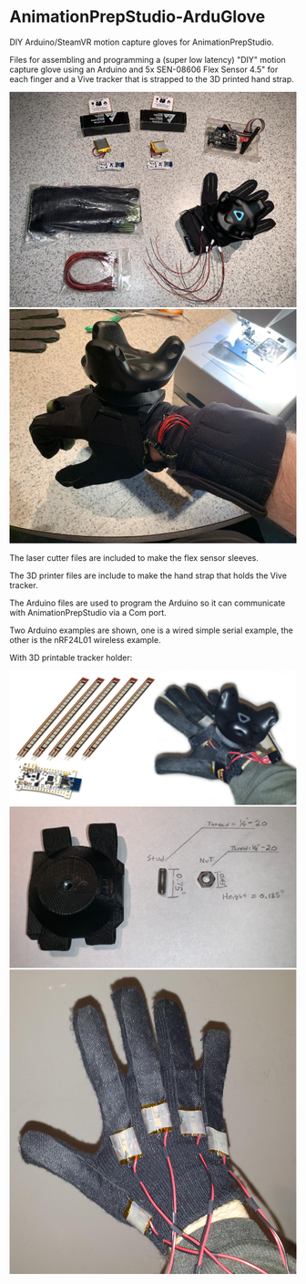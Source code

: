 # AnimationPrepStudio-ArduGlove
DIY Arduino/SteamVR motion capture gloves for AnimationPrepStudio. 

Files for assembling and programming a (super low latency) "DIY" motion capture glove using an Arduino and 5x SEN-08606 Flex Sensor 4.5" for each finger and a Vive tracker that is strapped to the 3D printed hand strap.

![Ardugloves](https://raw.githubusercontent.com/guiglass/AnimationPrepStudio-ArduGlove/master/IMG/IMG_0291.jpg)
![Ardugloves](https://raw.githubusercontent.com/guiglass/AnimationPrepStudio-ArduGlove/master/IMG/ardu_glove1.jpg)


The laser cutter files are included to make the flex sensor sleeves.

The 3D printer files are include to make the hand strap that holds the Vive tracker.

The Arduino files are used to program the Arduino so it can communicate with AnimationPrepStudio via a Com port.

Two Arduino examples are shown, one is a wired simple serial example, the other is the nRF24L01 wireless example.


With 3D printable tracker holder:

[![ArduGlove](https://raw.githubusercontent.com/guiglass/AnimationPrepStudio-ArduGlove/master/IMG/68747470733a2f2f692e696d6775722e636f6d2f76774d755734332e706e67.png)](https://raw.githubusercontent.com/guiglass/AnimationPrepStudio-ArduGlove/master/IMG/68747470733a2f2f692e696d6775722e636f6d2f76774d755734332e706e67.png) [![3D printed tracker holder parts](https://github.com/guiglass/AnimationPrepStudio-ArduGlove/blob/master/IMG/Iv2EuKu.png)](https://github.com/guiglass/AnimationPrepStudio-ArduGlove/blob/master/IMG/Iv2EuKu.png) [![sensor sleeves](https://raw.githubusercontent.com/guiglass/AnimationPrepStudio-ArduGlove/master/IMG/udh153.png)](https://raw.githubusercontent.com/guiglass/AnimationPrepStudio-ArduGlove/master/IMG/udh153.png)

